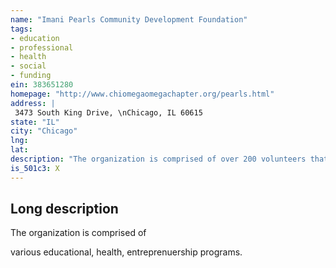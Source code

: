 ```yaml
---
name: "Imani Pearls Community Development Foundation"
tags:
- education
- professional
- health
- social
- funding
ein: 383651280
homepage: "http://www.chiomegaomegachapter.org/pearls.html"
address: |
 3473 South King Drive, \nChicago, IL 60615
state: "IL"
city: "Chicago"
lng: 
lat: 
description: "The organization is comprised of over 200 volunteers that plan and execute programs that emphasize family programs, health of community residents, and mentoring the entrepreneur that is non-traditional. "
is_501c3: X
---
```


## Long description

The organization is comprised of
  
  various educational, health, entreprenuership programs. 
